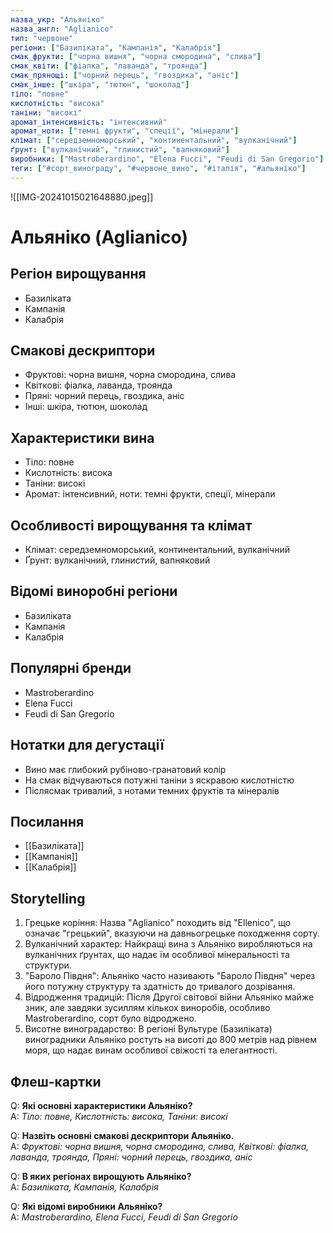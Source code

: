 ```yaml
---
назва_укр: "Альяніко"
назва_англ: "Aglianico"
тип: "червоне"
регіони: ["Базиліката", "Кампанія", "Калабрія"]
смак_фрукти: ["чорна вишня", "чорна смородина", "слива"]
смак_квіти: ["фіалка", "лаванда", "троянда"]
смак_прянощі: ["чорний перець", "гвоздика", "аніс"]
смак_інше: ["шкіра", "тютюн", "шоколад"]
тіло: "повне"
кислотність: "висока"
таніни: "високі"
аромат_інтенсивність: "інтенсивний"
аромат_ноти: ["темні фрукти", "спеції", "мінерали"]
клімат: ["середземноморський", "континентальний", "вулканічний"]
ґрунт: ["вулканічний", "глинистий", "вапняковий"]
виробники: ["Mastroberardino", "Elena Fucci", "Feudi di San Gregorio"]
теги: ["#сорт_винограду", "#червоне_вино", "#італія", "#альяніко"]
---
```

![[IMG-20241015021648880.jpeg]]
# Альяніко (Aglianico)

## Регіон вирощування
- Базиліката
- Кампанія
- Калабрія

## Смакові дескриптори
- Фруктові: чорна вишня, чорна смородина, слива
- Квіткові: фіалка, лаванда, троянда
- Пряні: чорний перець, гвоздика, аніс
- Інші: шкіра, тютюн, шоколад

## Характеристики вина
- Тіло: повне
- Кислотність: висока
- Таніни: високі
- Аромат: інтенсивний, ноти: темні фрукти, спеції, мінерали

## Особливості вирощування та клімат
- Клімат: середземноморський, континентальний, вулканічний
- Ґрунт: вулканічний, глинистий, вапняковий

## Відомі виноробні регіони
- Базиліката
- Кампанія
- Калабрія

## Популярні бренди
- Mastroberardino
- Elena Fucci
- Feudi di San Gregorio

## Нотатки для дегустації
- Вино має глибокий рубіново-гранатовий колір
- На смак відчуваються потужні таніни з яскравою кислотністю
- Післясмак тривалий, з нотами темних фруктів та мінералів

## Посилання
- [[Базиліката]]
- [[Кампанія]]
- [[Калабрія]]

## Storytelling
1. Грецьке коріння: Назва "Aglianico" походить від "Ellenico", що означає "грецький", вказуючи на давньогрецьке походження сорту.
2. Вулканічний характер: Найкращі вина з Альяніко виробляються на вулканічних ґрунтах, що надає їм особливої мінеральності та структури.
3. "Бароло Півдня": Альяніко часто називають "Бароло Півдня" через його потужну структуру та здатність до тривалого дозрівання.
4. Відродження традицій: Після Другої світової війни Альяніко майже зник, але завдяки зусиллям кількох виноробів, особливо Mastroberardino, сорт було відроджено.
5. Висотне виноградарство: В регіоні Вультуре (Базиліката) виноградники Альяніко ростуть на висоті до 800 метрів над рівнем моря, що надає винам особливої свіжості та елегантності.

## Флеш-картки
Q: **Які основні характеристики Альяніко?**  
A: *Тіло: повне, Кислотність: висока, Таніни: високі*

Q: **Назвіть основні смакові дескриптори Альяніко.**  
A: *Фруктові: чорна вишня, чорна смородина, слива, Квіткові: фіалка, лаванда, троянда, Пряні: чорний перець, гвоздика, аніс*

Q: **В яких регіонах вирощують Альяніко?**  
A: *Базиліката, Кампанія, Калабрія*

Q: **Які відомі виробники Альяніко?**  
A: *Mastroberardino, Elena Fucci, Feudi di San Gregorio*
